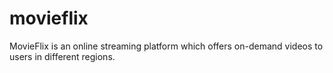 # movieflix
MovieFlix is an online streaming platform which offers on-demand videos to users in different regions.
